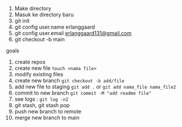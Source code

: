 1. Make directory
2. Masuk ke directory baru
3. git init
4. git config user.name erlanggaard
5. git config user.email erlanggaard131@gmail.com
6. git checkout -b main


goals
1. create repos
2. create new file `touch <nama file>`
3. modify existing files
4. create new branch `git checkout -b add/file`
5. add new file to staging `git add .` or `git add nama_file nama_file2`
5. commit to new branch `git commit -M "add readme file"`
6. see logs : `git log -n2`
7. git stash, git stash pop
6. push new branch to remote
7. merge new branch to main